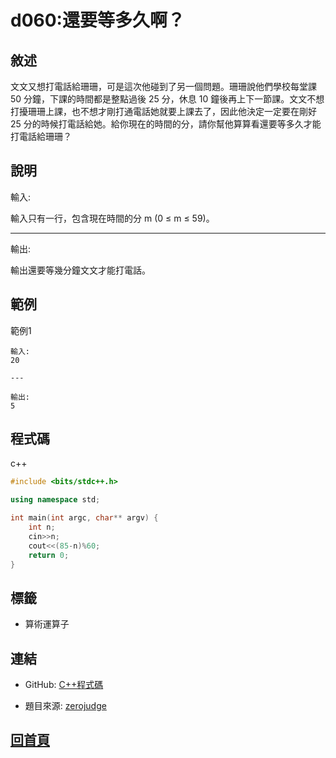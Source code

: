 
# d060:還要等多久啊？

## 敘述

文文又想打電話給珊珊，可是這次他碰到了另一個問題。珊珊說他們學校每堂課 50 分鐘，下課的時間都是整點過後 25 分，休息 10 鐘後再上下一節課。文文不想打擾珊珊上課，也不想才剛打通電話她就要上課去了，因此他決定一定要在剛好 25 分的時候打電話給她。給你現在的時間的分，請你幫他算算看還要等多久才能打電話給珊珊？
								
## 說明

輸入:

輸入只有一行，包含現在時間的分 m (0 ≤ m ≤ 59)。

---

輸出:

輸出還要等幾分鐘文文才能打電話。
## 範例


範例1

```text
輸入:
20

---

輸出:
5
```

## 程式碼
    
c++

```cpp
#include <bits/stdc++.h>

using namespace std;

int main(int argc, char** argv) {
	int n;
	cin>>n;
	cout<<(85-n)%60;
	return 0;
}

```

## 標籤

- 算術運算子


## 連結
- GitHub: [C++程式碼](https://github.com/henryleecode23/solve_record/blob/main/zerojudge/d060/main.cpp)

- 題目來源: [zerojudge](https://zerojudge.tw/ShowProblem?problemid=d060)
## [回首頁](https://henryleecode23.github.io/solve_record/)